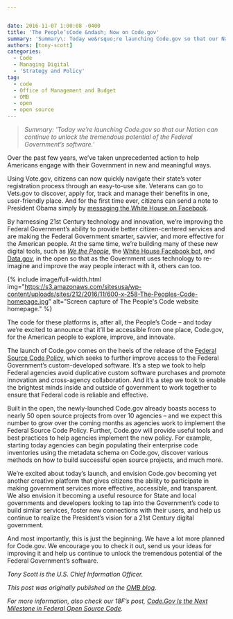 ```yaml
---


date: 2016-11-07 1:00:08 -0400
title: 'The People’sCode &ndash; Now on Code.gov'
summary: 'Summary\: Today we&rsquo;re launching Code.gov so that our Nation can continue to unlock the tremendous potential of the Federal Government’ssoftware. Over the past few years, we&rsquo;ve taken unprecedented action to help Americans engage with their Government in new and meaningful ways. Using Vote.gov, citizens can now quickly navigate their state’svoter registration process through'
authors: [tony-scott]
categories:
  - Code
  - Managing Digital
  - 'Strategy and Policy'
tag:
  - code
  - Office of Management and Budget
  - OMB
  - open
  - open source
---
```


> _Summary: 'Today we’re launching Code.gov so that our Nation can continue to unlock the tremendous potential of the Federal Government’s software._'

Over the past few years, we’ve taken unprecedented action to help Americans engage with their Government in new and meaningful ways.

Using Vote.gov, citizens can now quickly navigate their state’s voter registration process through an easy-to-use site. Veterans can go to Vets.gov to discover, apply for, track and manage their benefits in one, user-friendly place. And for the first time ever, citizens can send a note to President Obama simply by [messaging the White House on Facebook](https://www.whitehouse.gov/contact/chat).

By harnessing 21st Century technology and innovation, we’re improving the Federal Government’s ability to provide better citizen-centered services and are making the Federal Government smarter, savvier, and more effective for the American people. At the same time, we’re building many of these new digital tools, such as [_We the People_](https://petitions.whitehouse.gov/developers), the [White House Facebook bot](https://www.whitehouse.gov/blog/2016/10/13/removing-barriers-constituent-conversations), and [Data.gov](https://www.data.gov/), in the open so that as the Government uses technology to re-imagine and improve the way people interact with it, others can too.


{% include image/full-width.html img="https://s3.amazonaws.com/sitesusa/wp-content/uploads/sites/212/2016/11/600-x-258-The-Peoples-Code-homepage.jpg" alt="Screen capture of The People's Code website homepage." %}

The code for these platforms is, after all, the People’s Code – and today we’re excited to announce that it’ll be accessible from one place, Code.gov, for the American people to explore, improve, and innovate.

The launch of Code.gov comes on the heels of the release of the [Federal Source Code Policy](https://www.whitehouse.gov/blog/2016/08/08/peoples-code), which seeks to further improve access to the Federal Government’s custom-developed software. It’s a step we took to help Federal agencies avoid duplicative custom software purchases and promote innovation and cross-agency collaboration. And it’s a step we took to enable the brightest minds inside and outside of government to work together to ensure that Federal code is reliable and effective.

Built in the open, the newly-launched Code.gov already boasts access to nearly 50 open source projects from over 10 agencies – and we expect this number to grow over the coming months as agencies work to implement the Federal Source Code Policy. Further, Code.gov will provide useful tools and best practices to help agencies implement the new policy. For example, starting today agencies can begin populating their enterprise code inventories using the metadata schema on Code.gov, discover various methods on how to build successful open source projects, and much more.

We’re excited about today’s launch, and envision Code.gov becoming yet another creative platform that gives citizens the ability to participate in making government services more effective, accessible, and transparent. We also envision it becoming a useful resource for State and local governments and developers looking to tap into the Government’s code to build similar services, foster new connections with their users, and help us continue to realize the President’s vision for a 21st Century digital government.

And most importantly, this is just the beginning. We have a lot more planned for Code.gov. We encourage you to check it out, send us your ideas for improving it and help us continue to unlock the tremendous potential of the Federal Government’s software.

_Tony Scott is the U.S. Chief Information Officer._

_This post was originally published on the [OMB blog](https://www.whitehouse.gov/omb/blog)._ 

_For more information, also check our 18F&#8217;s post, [Code.Gov Is the Next Milestone in Federal Open Source Code](https://18f.gsa.gov/2016/11/07/code-gov-the-next-milestone-federal-open-source-code/)._